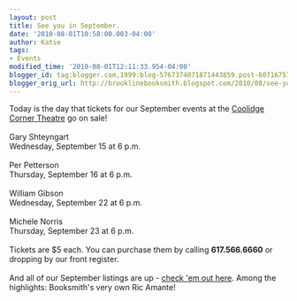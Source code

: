 ```yaml
---
layout: post
title: See you in September.
date: '2010-08-01T10:58:00.003-04:00'
author: Katie
tags:
- Events
modified_time: '2010-08-01T12:11:33.954-04:00'
blogger_id: tag:blogger.com,1999:blog-5767374071871443859.post-6071675727975965588
blogger_orig_url: http://brooklinebooksmith.blogspot.com/2010/08/see-you-in-september.html
---
```


Today is the day that tickets for our September events at the <a href="http://www.coolidge.org">Coolidge Corner Theatre</a> go on sale!<br /><br />Gary Shteyngart<br />Wednesday, September 15 at 6 p.m.<br /><br />Per Petterson<br />Thursday, September 16 at 6 p.m.<br /><br />William Gibson<br />Wednesday, September 22 at 6 p.m.<br /><br />Michele Norris<br />Thursday, September 23 at 6 p.m.<br /><br />Tickets are $5 each. You can purchase them by calling <strong>617.566.6660</strong> or dropping by our front register.<br /><br />And all of our September listings are up - <a href="http://www.brooklinebooksmith.com/events/mainevent.html">check 'em out here</a>. Among the highlights: Booksmith's very own Ric Amante!